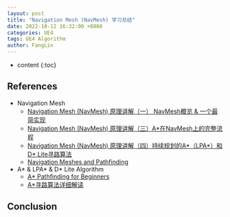 ```yaml
---
layout: post
title: "Navigation Mesh (NavMesh) 学习总结"
date: 2022-10-12 16:32:00 +0800
categories: UE4
tags: UE4 Algorithm
author: FangLin
---
```


- content
  {:toc}

## References

- Navigation Mesh
  - [Navigation Mesh (NavMesh) 原理讲解（一） NavMesh概览 & 一个最简实现](https://zhuanlan.zhihu.com/p/359376662)
  - [Navigation Mesh (NavMesh) 原理讲解（三）A\*在NavMesh上的完整流程](https://zhuanlan.zhihu.com/p/362479402)
  - [Navigation Mesh (NavMesh) 原理讲解（四）持续规划的A*（LPA*）和D\* Lite寻路算法](https://zhuanlan.zhihu.com/p/362500376)
  - [Navigation Meshes and Pathfinding](https://www.gamedev.net/tutorials/programming/artificial-intelligence/navigation-meshes-and-pathfinding-r4880/)
- A* & LPA* & D\* Lite Algorithm
  - [A\* Pathfinding for Beginners](https://www.gamedev.net/reference/articles/article2003.asp)
  - [A\*寻路算法详细解读](https://www.cnblogs.com/iwiniwin/p/10793654.html)

## Conclusion

